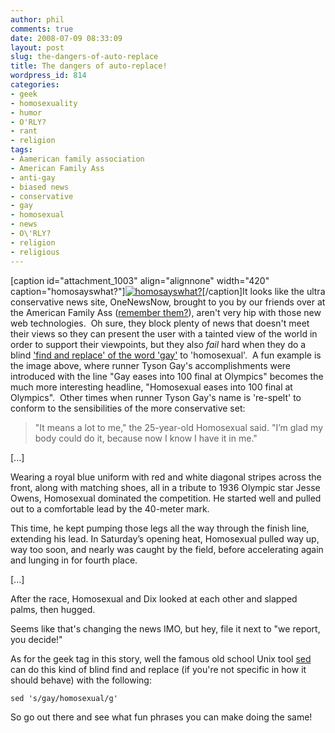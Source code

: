 ```yaml
---
author: phil
comments: true
date: 2008-07-09 08:33:09
layout: post
slug: the-dangers-of-auto-replace
title: The dangers of auto-replace!
wordpress_id: 814
categories:
- geek
- homosexuality
- humor
- O'RLY?
- rant
- religion
tags:
- Aamerican family association
- American Family Ass
- anti-gay
- biased news
- conservative
- gay
- homosexual
- news
- O\'RLY?
- religion
- religious
---
```


[caption id="attachment_1003" align="alignnone" width="420" caption="homosayswhat?"][![homosayswhat?](http://www.fak3r.com/wp-content/uploads/2008/09/onenewsnowgay.gif)](http://www.fak3r.com/wp-content/uploads/2008/09/onenewsnowgay.gif)[/caption]It looks like the ultra conservative news site, OneNewsNow, brought to you by our friends over at the American Family Ass ([remember them?](http://fak3r.com/2008/07/03/american-family-ass-boycotting-mcdonalds-gay-agenda/)), aren't very hip with those new web technologies.  Oh sure, they block plenty of news that doesn't meet their views so they can present the user with a tainted view of the world in order to support their viewpoints, but they also *fail* hard when they do a blind ['find and replace' of the word 'gay'](http://www.rightwingwatch.org/2008/06/the_dangers_of_1.html) to 'homosexual'.  A fun example is the image above, where runner Tyson Gay's accomplishments were introduced with the line "Gay eases into 100 final at Olympics" becomes the much more interesting headline, "Homosexual eases into 100 final at Olympics".  Other times when runner Tyson Gay's name is 're-spelt' to conform to the sensibilities of the more conservative set:

<!-- more -->


> "It means a lot to me," the 25-year-old Homosexual said. "I’m glad my body could do it, because now I know I have it in me."

[...]

Wearing a royal blue uniform with red and white diagonal stripes across the front, along with matching shoes, all in a tribute to 1936 Olympic star Jesse Owens, Homosexual dominated the competition. He started well and pulled out to a comfortable lead by the 40-meter mark.

This time, he kept pumping those legs all the way through the finish line, extending his lead. In Saturday’s opening heat, Homosexual pulled way up, way too soon, and nearly was caught by the field, before accelerating again and lunging in for fourth place.

[...]

After the race, Homosexual and Dix looked at each other and slapped palms, then hugged.


Seems like that's changing the news IMO, but hey, file it next to "we report, you decide!"

As for the geek tag in this story, well the famous old school Unix tool [sed](http://www.grymoire.com/Unix/Sed.html) can do this kind of blind find and replace (if you're not specific in how it should behave) with the following:

    
    sed 's/gay/homosexual/g'


So go out there and see what fun phrases you can make doing the same!
